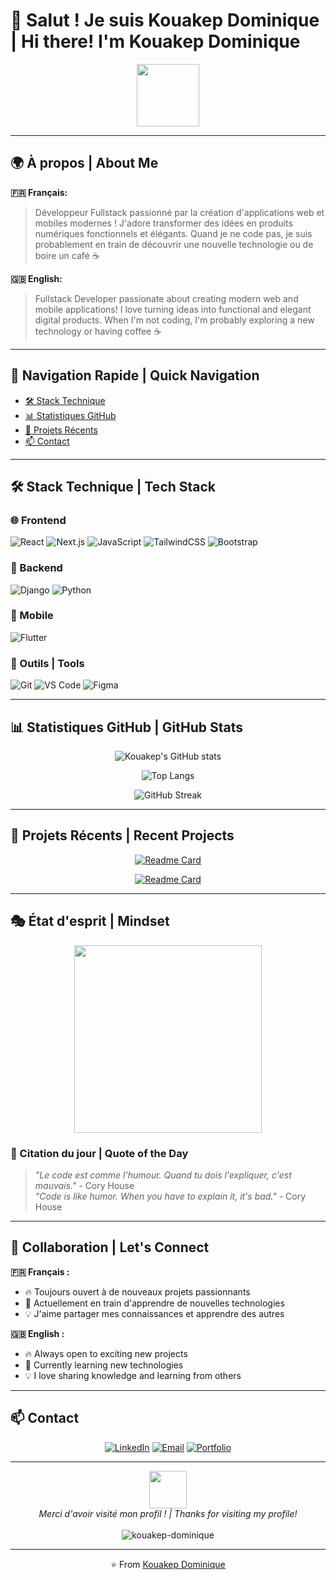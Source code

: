 # 👋 Salut ! Je suis Kouakep Dominique | Hi there! I'm Kouakep Dominique

<div align="center">
  <img src="https://media.giphy.com/media/M9gbBd9nbDrOTu1Mqx/giphy.gif" width="100"/>
</div>

---

## 🌍 À propos | About Me

**🇫🇷 Français:**
> Développeur Fullstack passionné par la création d'applications web et mobiles modernes ! J'adore transformer des idées en produits numériques fonctionnels et élégants. Quand je ne code pas, je suis probablement en train de découvrir une nouvelle technologie ou de boire un café ☕

**🇬🇧 English:**
> Fullstack Developer passionate about creating modern web and mobile applications! I love turning ideas into functional and elegant digital products. When I'm not coding, I'm probably exploring a new technology or having coffee ☕

---

## 🚀 Navigation Rapide | Quick Navigation

- [🛠️ Stack Technique](#%EF%B8%8F-stack-technique--tech-stack)
- [📊 Statistiques GitHub](#-statistiques-github--github-stats)
- [🌟 Projets Récents](#-projets-récents--recent-projects)
- [📫 Contact](#-contact)

---

## 🛠️ Stack Technique | Tech Stack

### 🌐 Frontend
![React](https://img.shields.io/badge/React-%2320232a.svg?style=for-the-badge&logo=react&logoColor=%2361DAFB)
![Next.js](https://img.shields.io/badge/Next.js-black?style=for-the-badge&logo=next.js&logoColor=white)
![JavaScript](https://img.shields.io/badge/JavaScript-%23323330.svg?style=for-the-badge&logo=javascript&logoColor=%23F7DF1E)
![TailwindCSS](https://img.shields.io/badge/Tailwind_CSS-%2338B2AC.svg?style=for-the-badge&logo=tailwind-css&logoColor=white)
![Bootstrap](https://img.shields.io/badge/Bootstrap-%23563D7C.svg?style=for-the-badge&logo=bootstrap&logoColor=white)

### 🔧 Backend
![Django](https://img.shields.io/badge/Django-%23092E20.svg?style=for-the-badge&logo=django&logoColor=white)
![Python](https://img.shields.io/badge/Python-3670A0?style=for-the-badge&logo=python&logoColor=ffdd54)

### 📱 Mobile
![Flutter](https://img.shields.io/badge/Flutter-%2302569B.svg?style=for-the-badge&logo=flutter&logoColor=white)

### 🔧 Outils | Tools
![Git](https://img.shields.io/badge/Git-%23F05033.svg?style=for-the-badge&logo=git&logoColor=white)
![VS Code](https://img.shields.io/badge/VS%20Code-0078d4.svg?style=for-the-badge&logo=visual-studio-code&logoColor=white)
![Figma](https://img.shields.io/badge/Figma-%23F24E1E.svg?style=for-the-badge&logo=figma&logoColor=white)

---

## 📊 Statistiques GitHub | GitHub Stats

<div align="center">
  
  ![Kouakep's GitHub stats](https://github-readme-stats.vercel.app/api?username=DominiqueDaquin&show_icons=true&theme=radical&hide_border=true&count_private=true)
  
  ![Top Langs](https://github-readme-stats.vercel.app/api/top-langs/?username=DominiqueDaquin&layout=compact&theme=radical&hide_border=true)
  
  ![GitHub Streak](https://github-readme-streak-stats.herokuapp.com/?user=DominiqueDaquin&theme=radical&hide_border=true)

</div>

---

## 🌟 Projets Récents | Recent Projects

<div align="center">
  
  [![Readme Card](https://github-readme-stats.vercel.app/api/pin/?username=DominiqueDaquin&repo=awesome-project&theme=radical&hide_border=true)](https://github.com/DominiqueDaquin/bayisimmob)
  
  [![Readme Card](https://github-readme-stats.vercel.app/api/pin/?username=DominiqueDaquin&repo=another-cool-project&theme=radical&hide_border=true)](https://github.com/DominiqueDaquin/another-cool-project)

</div>

---

## 🎭 État d'esprit | Mindset

<div align="center">
  <img src="https://media.giphy.com/media/26tn33aiTi1jkl6H6/giphy.gif" width="300"/>
</div>

### 💭 Citation du jour | Quote of the Day
> *"Le code est comme l'humour. Quand tu dois l'expliquer, c'est mauvais."* - Cory House  
> *"Code is like humor. When you have to explain it, it's bad."* - Cory House

---

## 🤝 Collaboration | Let's Connect

**🇫🇷 Français :**
- 🔥 Toujours ouvert à de nouveaux projets passionnants
- 🌱 Actuellement en train d'apprendre de nouvelles technologies
- 💡 J'aime partager mes connaissances et apprendre des autres

**🇬🇧 English :**
- 🔥 Always open to exciting new projects
- 🌱 Currently learning new technologies
- 💡 I love sharing knowledge and learning from others

---

## 📫 Contact

<div align="center">
  
  [![LinkedIn](https://img.shields.io/badge/LinkedIn-%230077B5.svg?style=for-the-badge&logo=linkedin&logoColor=white)](www.linkedin.com/in/dakicodeur)
  [![Email](https://img.shields.io/badge/Email-D14836?style=for-the-badge&logo=gmail&logoColor=white)](mailto:kouakepdominique@email.com)
  [![Portfolio](https://img.shields.io/badge/Portfolio-%23000000.svg?style=for-the-badge&logo=vercel&logoColor=white)](https://dakicodeur.com)

</div>

---

<div align="center">
  <img src="https://media.giphy.com/media/LnQjpWaON8nhr21vNW/giphy.gif" width="60">
  <br>
  <i>Merci d'avoir visité mon profil ! | Thanks for visiting my profile!</i>
  <br>
  <br>
  <img src="https://komarev.com/ghpvc/?username=kouakep-dominique&label=Profile%20views&color=0e75b6&style=flat" alt="kouakep-dominique" />
</div>

---

<div align="center">
  ⭐️ From <a href="https://github.com/kouakep-dominique">Kouakep Dominique</a>
</div>
